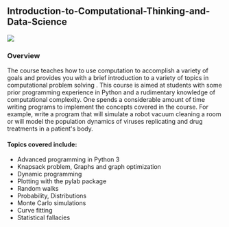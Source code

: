 ## Introduction-to-Computational-Thinking-and-Data-Science

![](images/jv.png)

### Overview

The course teaches how to use computation to accomplish a variety of goals and provides you with a brief introduction to a variety of topics in computational problem solving . This course is aimed at students with some prior programming experience in Python and a rudimentary knowledge of computational complexity. One spends a considerable amount of time writing programs to implement the concepts covered in the course. For example, write a program that will simulate a robot vacuum cleaning a room or will model the population dynamics of viruses replicating and drug treatments in a patient's body.

#### Topics covered include:

* Advanced programming in Python 3
* Knapsack problem, Graphs and graph optimization
* Dynamic programming
* Plotting with the pylab package
* Random walks
* Probability, Distributions
* Monte Carlo simulations
* Curve fitting
* Statistical fallacies
